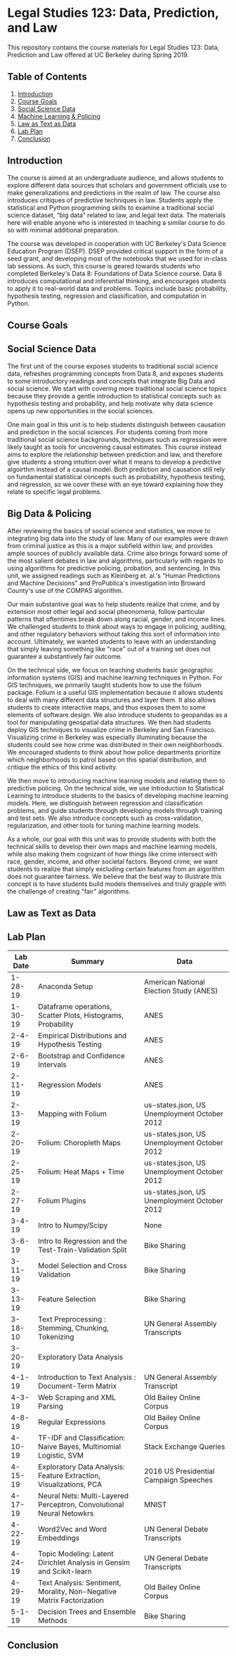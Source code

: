 # Legal Studies 123: Data, Prediction, and Law

This repository contains the course materials for Legal Studies 123: Data, Prediction and Law offered at UC Berkeley during Spring 2019.

## Table of Contents

1. [Introduction](https://github.com/Akesari12/LS190#Introduction)
2. [Course Goals](https://github.com/Akesari12/LS190#Course-Goals)
3. [Social Science Data](https://github.com/Akesari12/LS190#Social-Science-Data)
4. [Machine Learning & Policing](https://github.com/Akesari12/LS190#Machine-Learning-&-Policing)
5. [Law as Text as Data](https://github.com/Akesari12/LS190#Law-as-Text-as-Data)
6. [Lab Plan](https://github.com/Akesari12/LS190#Lab-Plan)
7. [Conclusion](https://github.com/Akesari12/LS190#Conclusion)

## Introduction

The course is aimed at an undergraduate audience, and allows students to explore different data sources that scholars and government officials use to make generalizations and predictions in the realm of law. The course also introduces critiques of predictive techniques in law. Students  apply the statistical and Python programming skills to examine a traditional social science dataset, “big data” related to law, and legal text data. The materials here will enable anyone who is interested in teaching a similar course to do so with minimal additional preparation.

The course was developed in cooperation with UC Berkeley's Data Science Education Program (DSEP). DSEP provided critical support in the form of a seed grant, and developing most of the notebooks that we used for in-class lab sessions. As such, this course is geared towards students who completed Berkeley's Data 8: Foundations of Data Science course. Data 8 introduces computational and inferential thinking, and encourages students to apply it to real-world data and problems. Topics include basic probability, hypothesis testing, regression and classification, and computation in Python.

## Course Goals

## Social Science Data

The first unit of the course exposes students to traditional social science data, refreshes programming concepts from Data 8, and exposes students to some introductory readings and concepts that integrate Big Data and social science. We start with covering more traditional social science topics because they provide a gentle introduction to statistical concepts such as hypothesis testing and probability, and help motivate why data science opens up new opportunities in the social sciences. 

One main goal in this unit is to help students distinguish between causation and prediction in the social sciences. For students coming from more traditional social science backgrounds, techniques such as regression were likely taught as tools for uncovering causal estimates. This course instead aims to explore the relationship between prediction and law, and therefore give students a strong intuition over what it means to develop a predictive algoirthm instead of a causal model. Both prediction and causation still rely on fundamental statistical concepts such as probability, hypothesis testing, and regression, so we cover these with an eye toward explaining how they relate to specific legal problems.

## Big Data & Policing

After reviewing the basics of social science and statistics, we move to integrating big data into the study of law. Many of our examples were drawn from criminal justice as this is a major subfield within law, and provides ample sources of publicly available data. Crime also brings forward some of the most salient debates in law and algorithms, particularly with regards to using algorithms for predictive policing, probation, and sentencing. In this unit, we assigned readings such as Kleinberg et. al.'s "Human Predictions and Machine Decisions" and ProPublica's investigation into Broward County's use of the COMPAS algorithm. 

Our main substantive goal was to help students realize that crime, and by extension most other legal and social pheonomena, follow particular patterns that oftentimes break down along racial, gender, and income lines. We challenged students to think about ways to engage in policing, auditing, and other regulatory behaviors without taking this sort of information into account. Ultimately, we wanted students to leave with an understanding that simply leaving something like "race" out of a training set does not guarantee a substantively fair outcome.

On the technical side, we focus on teaching students basic geographic information systems (GIS) and machine learning techniques in Python. For GIS techniques, we primarily taught students how to use the folium package. Folium is a useful GIS implementation because it allows students to deal with many different data structures and layer them. It also allows students to create interactive maps, and thus exposes them to some elements of software design. We also introduce students to geopandas as a tool for manipulating geospatial data structures. We then had students deploy GIS techniques to visualize crime in Berkeley and San Francisco. Visualizing crime in Berkeley was especially illuminating because the students could see how crime was distributed in their own neighborhoods. We encouraged students to think about how police departments prioritize which neighborhoods to patrol based on this spatial distribution, and critique the ethics of this kind activity. 

We then move to introducing machine learning models and relating them to predictive policing. On the technical side, we use Introduction to Statistical Learning to introduce students to the basics of developing machine learning models. Here, we distinguish between regression and classification problems, and guide students through developing models through training and test sets. We also introduce concepts such as cross-validation, regularization, and other tools for tuning machine learning models. 

As a whole, our goal with this unit was to provide students with both the technical skills to develop their own maps and machine learning models, while also making them cognizant of how things like crime intersect with race, gender, income, and other societal factors. Beyond crime, we want students to realize that simply excluding certain features from an algorithm does not guarantee fairness. We believe that the best way to illustrate this concept is to have students build models themselves and truly grapple with the challenge of creating "fair" algorithms. 

## Law as Text as Data

## Lab Plan

| Lab Date | Summary                                                               | Data                                                   | 
|----------|-----------------------------------------------------------------------|--------------------------------------------------------|
| 1-28-19  | Anaconda Setup                                                        | American National Election Study (ANES)                              | 
| 1-30-19  | Dataframe operations, Scatter Plots, Histograms, Probability          | ANES                                                   | 
| 2-4-19  | Empirical Distributions and Hypothesis Testing                        | ANES                                                   | 
| 2-6-19  | Bootstrap and Confidence Intervals                                    | ANES| 
| 2-11-19 | Regression Models                                                      | ANES| 
| 2-13-19   | Mapping with Folium                                                  | us-states.json, US Unemployment October 2012      | 
| 2-20-19  | Folium: Choropleth Maps                                               | us-states.json, US Unemployment October 2012      | 
| 2-25-19  | Folium: Heat Maps + Time                                              | us-states.json, US Unemployment October 2012      | 
| 2-27-19  | Folium Plugins                                                        | us-states.json, US Unemployment October 2012  | 
| 3-4-19  | Intro to Numpy/Scipy                                                   | None| 
| 3-6-19  | Intro to Regression and the Test-Train-Validation Split               | Bike Sharing                                       | 
| 3-11-19  | Model Selection and Cross Validation                                  | Bike Sharing                                      | 
| 3-13-19  | Feature Selection                                                     | Bike Sharing                                      | 
| 3-18-10   | Text Preprocessing : Stemming, Chunking, Tokenizing                   | UN General Assembly Transcripts                  | 
| 3-20-19  | Exploratory Data Analysis                                             | | 
| 4-1-19   | Introduction to Text Analysis : Document-Term Matrix                  | UN General Assembly Transcript                    | 
| 4-3-19  | Web Scraping and XML Parsing                                          | Old Bailey Online Corpus                           | 
| 4-8-19  | Regular Expressions                                                   | Old Bailey Online Corpus                           | 
| 4-10-19  | TF-IDF and Classification: Naive Bayes, Multinomial Logistic, SVM     | Stack Exchange Queries                            | 
| 4-15-19  | Exploratory Data Analysis: Feature Extraction, Visualizations, PCA    | 2016 US Presidential Campaign Speeches            | 
| 4-17-19   | Neural Nets: Multi-Layered Perceptron, Convolutional Neural Netowkrs  | MNIST                                                  | 
| 4-22-19   | Word2Vec and Word Embeddings                                          | UN General Debate Transcripts                          | 
| 4-24-19  | Topic Modeling: Latent Dirichlet Analysis in Gensim and Scikit-learn  | UN General Debate Transcripts                          | 
| 4-29-19  | Text Analysis: Sentiment, Morality, Non-Negative Matrix Factorization | Old Bailey Online Corpus                               | 
| 5-1-19  | Decision Trees and Ensemble Methods                                   | Bike Sharing                                           | 

## Conclusion
